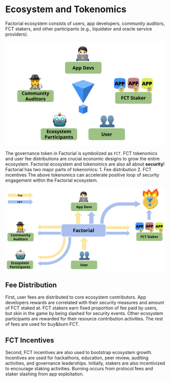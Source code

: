 # Ecosystem and Tokenomics

Factorial ecosystem consists of users, app developers, community auditors, FCT stakers, and other participants (e.g., liquidator and oracle service providers).

![Factorial Ecosystem](../images/ecosystem.png)

The governance token in Factorial is symbolized as `FCT`.
FCT tokenomics and user fee distributions are crucial economic designs to grow the entire ecosystem.
Factorial ecosystem and tokenomics are also all about **security**!
Factorial has two major parts of tokenomics:
    1. Fee distribution
    2. FCT incentives
The above tokenomics can accelerate positive loop of security engagement within the Factorial ecosystem.

![Factorial Tokenomics](../images/tokenomics.png)

## Fee Distribution

First, user fees are distributed to core ecosystem contributors.
App developers rewards are correlated with their security measures and amount of FCT staked at.
FCT stakers earn fixed proportion of fee paid by users, but skin in the game by being slashed for security events.
Other ecosystem participants are rewarded for their resource contribution activities.
The rest of fees are used for buy&burn FCT.

## FCT Incentives

Second, FCT incentives are also used to bootstrap ecosystem growth.
Incentives are used for hackathons, education, peer review, auditing activities, and governance leaderships.
Initially, stakers are also incentivized to encourage staking activities.
Burning occurs from protocol fees and staker slashing from app exploitation.
